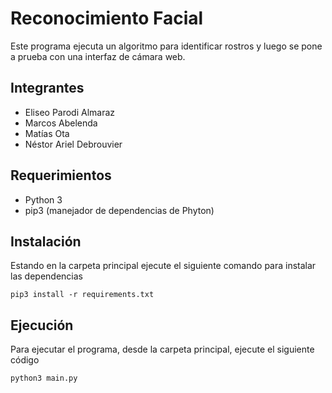 # Reconocimiento Facial

Este programa ejecuta un algoritmo para identificar rostros y luego se pone a prueba con una interfaz de cámara web.

## Integrantes

* Eliseo Parodi Almaraz
* Marcos Abelenda
* Matías Ota
* Néstor Ariel Debrouvier

## Requerimientos

* Python 3
* pip3 (manejador de dependencias de Phyton)
   
## Instalación

Estando en la carpeta principal ejecute el siguiente comando para instalar las dependencias

```
pip3 install -r requirements.txt
```

## Ejecución

Para ejecutar el programa, desde la carpeta principal, ejecute el siguiente código

```
python3 main.py
```
